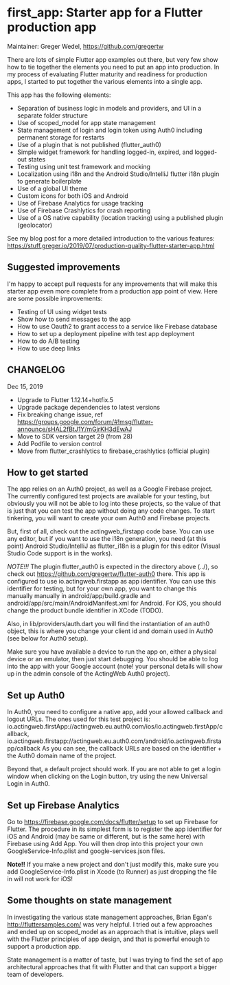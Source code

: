 # first_app: Starter app for a Flutter production app

Maintainer: Greger Wedel, https://github.com/gregertw

There are lots of simple Flutter app examples out there, but very few show how to tie together the elements
you need to put an app into production. In my process of evaluating Flutter maturity and readiness for
production apps, I started to put together the various elements into a single app. 

This app has the following elements:

- Separation of business logic in models and providers, and UI in a separate folder structure
- Use of scoped_model for app state management
- State management of login and login token using Auth0 including permanent storage for restarts
- Use of a plugin that is not published (flutter_auth0)
- Simple widget framework for handling logged-in, expired, and logged-out states
- Testing using unit test framework and mocking
- Localization using i18n and the Android Studio/IntelliJ flutter i18n plugin to generate boilerplate
- Use of a global UI theme
- Custom icons for both iOS and Android
- Use of Firebase Analytics for usage tracking
- Use of Firebase Crashlytics for crash reporting
- Use of a OS native capability (location tracking) using a published plugin (geolocator)

See my blog post for a more detailed introduction to the various features: https://stuff.greger.io/2019/07/production-quality-flutter-starter-app.html

## Suggested improvements

I'm happy to accept pull requests for any improvements that will make this starter app even more complete from
a production app point of view. Here are some possible improvements:

- Testing of UI using widget tests
- Show how to send messages to the app
- How to use Oauth2 to grant access to a service like Firebase database
- How to set up a deployment pipeline with test app deployment
- How to do A/B testing
- How to use deep links

## CHANGELOG

Dec 15, 2019

- Upgrade to Flutter 1.12.14+hotfix.5
- Upgrade package dependencies to latest versions
- Fix breaking change issue, ref https://groups.google.com/forum/#!msg/flutter-announce/sHAL2fBtJ1Y/mGjrKH3dEwAJ
- Move to SDK version target 29 (from 28)
- Add Podfile to version control
- Move from flutter_crashlytics to firebase_crashlytics (official plugin)


## How to get started

The app relies on an Auth0 project, as well as a Google Firebase project. The currently configured test 
projects are available for your testing, but obviously you will not be able to log into these projects, so
the value of that is just that you can test the app without doing any code changes. To start tinkering, you
will want to create your own Auth0 and Firebase projects.

But, first of all, check out the actingweb_firstapp code base. You can use any editor, but if you want to use the 
i18n generation, you need (at this point) Android Studio/IntelliJ as flutter_i18n is a plugin for this editor 
(Visual Studio Code support is in the works).

*NOTE!!!*
The plugin flutter_auth0 is expected in the directory above (../), so check out 
https://github.com/gregertw/flutter-auth0 there. This app is configured to use io.actingweb.firstapp as 
app identifier. You can use this identifier for
testing, but for your own app, you want to change this manually manually in android/app/build.gradle and 
android/app/src/main/AndroidManifest.xml for Android. For iOS, you should change the product bundle identifier
 in XCode (TODO).

Also, in lib/providers/auth.dart you will find the instantiation of an auth0 object, this is where you change your
client id and domain used in Auth0 (see below for Auth0 setup). 

Make sure you have available a device to run the app on, either a physical device or an emulator, then just
start debugging. You should be able to log into the app with your Google account (note! your personal details
 will show up in the admin console of the ActingWeb Auth0 project).

## Set up Auth0

In Auth0, you need to configure a native app, add your allowed callback and logout URLs. The ones used for
this test project is: io.actingweb.firstApp://actingweb.eu.auth0.com/ios/io.actingweb.firstApp/callback, io.actingweb.firstapp://actingweb.eu.auth0.com/android/io.actingweb.firstapp/callback
As you can see, the callback URLs are based on the identifier + the Auth0 domain name of the project.

Beyond that, a default project should work. If you are not able to get a login window when clicking on the Login
button, try using the new Universal Login in Auth0.

## Set up Firebase Analytics

Go to https://firebase.google.com/docs/flutter/setup to set up Firebase for Flutter. The procedure in its
simplest form is to register the app identifier for iOS and Android (may be same or different, but is the 
same here) with Firebase using Add App. You will then drop into this project your own GoogleService-Info.plist 
and google-services.json files.

**Note!!** If you make a new project and don't just modify this, make sure you add GoogleService-Info.plist 
in Xcode (to Runner) as just dropping the file in will not work for iOS!

## Some thoughts on state management

In investigating the various state management approaches, Brian Egan's http://fluttersamples.com/ was very 
helpful. I tried out a few approaches and ended up on scoped_model as an approach that is intuitive, plays well
with the Flutter principles of app design, and that is powerful enough to support a production app.

State management is a matter of taste, but I was trying to find the set of app architectural approaches that
fit with Flutter and that can support a bigger team of developers.
